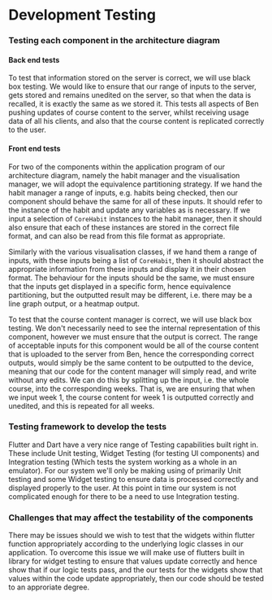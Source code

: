 # Development Testing

### Testing each component in the architecture diagram

#### Back end tests

To test that information stored on the server is correct, we will use black box testing. We would like to ensure that our range of inputs to the server, gets stored and remains unedited on the server, so that when the data is recalled, it is exactly the same as we stored it. This tests all aspects of Ben pushing updates of course content to the server, whilst receiving usage data of all his clients, and also that the course content is replicated correctly to the user.

#### Front end tests

For two of the components within the application program of our architecture diagram, namely the habit manager and the visualisation manager, we will adopt the equivalence partitioning strategy. If we hand the habit manager a range of inputs, e.g. habits being checked, then our component should behave the same for all of these inputs. It should refer to the instance of the habit and update any variables as is necessary. If we input a selection of `CoreHabit` instances to the habit manager, then it should also ensure that each of these instances are stored in the correct file format, and can also be read from this file format as appropriate.

Similarly with the various visualisation classes, if we hand them a range of inputs, with these inputs being a list of `CoreHabit`, then it should abstract the appropriate information from these inputs and display it in their chosen format. The behaviour for the inputs should be the same, we must ensure that the inputs get displayed in a specific form, hence equivalence partitioning, but the outputted result may be different, i.e. there may be a line graph output, or a heatmap output.

To test that the course content manager is correct, we will use black box testing. We don't necessarily need to see the internal representation of this component, however we must ensure that the output is correct. The range of acceptable inputs for this component would be all of the course content that is uploaded to the server from Ben, hence the corresponding correct outputs, would simply be the same content to be outputted to the device, meaning that our code for the content manager will simply read, and write without any edits. We can do this by splitting up the input, i.e. the whole course, into the corresponding weeks. That is, we are ensuring that when we input week 1, the course content for week 1 is outputted correctly and unedited, and this is repeated for all weeks.

### Testing framework to develop the tests

Flutter and Dart have a very nice range of Testing capabilities built right in. These include Unit testing, Widget Testing (for testing UI components) and Integration testing (Which tests the system working as a whole in an emulator). For our system we'll only be making using of primarily Unit testing and some Widget testing to ensure data is processed correctly and displayed properly to the user. At this point in time our system is not complicated enough for there to be a need to use Integration testing.

### Challenges that may affect the testability of the components

There may be issues should we wish to test that the widgets within flutter function appropriately according to the underlying logic classes in our application. To overcome this issue we will make use of flutters built in library for widget testing to ensure that values update correctly and hence show that if our logic tests pass, and the our tests for the widgets show that values within the code update appropriately, then our code should be tested to an approriate degree.



